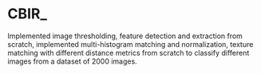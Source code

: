 # CBIR_
Implemented image thresholding, feature detection and extraction from scratch, implemented multi-histogram matching and normalization, texture matching with different distance metrics from scratch to classify different images from a dataset of 2000 images. 

